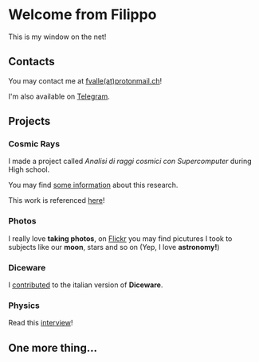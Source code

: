 # Welcome from Filippo

This is my window on the net!

## Contacts
You may contact me at [fvalle(at)protonmail.ch](mailto:fvalle@protonmail.ch)!

I'm also available on [Telegram](https://telegram.me/Filippo314).

## Projects
### Cosmic Rays
I made a project called *Analisi di raggi cosmici con Supercomputer* during High school.

You may find [some information](http://www.slideshare.net/FilippoValle2/tesina-analisi-di-raggi-cosmici-e-supercomputer) about this research.

This work is referenced [here](http://www.istitutomoro.it/area-studenti-e-famiglie/esame-di-stato/esempi-di-tesine/analisi-di-raggi-cosmici-mediante-supercomputer/)!

### Photos
I really love **taking photos**, on [Flickr](https://flic.kr/ps/35x3u4) you may find picutures I took to subjects like our **moon**, stars and so on (Yep, I love **astronomy!**)

### Diceware
I [contributed](http://www.taringamberini.com/it/diceware_it_IT/lista-di-parole-diceware-in-italiano/contributi/) to the italian version of **Diceware**.

### Physics
Read this [interview](http://www.carnevaledellafisica.it/2014/11/dal-liceo-alla-facolta-di-fisica.html)!

## One more thing...
